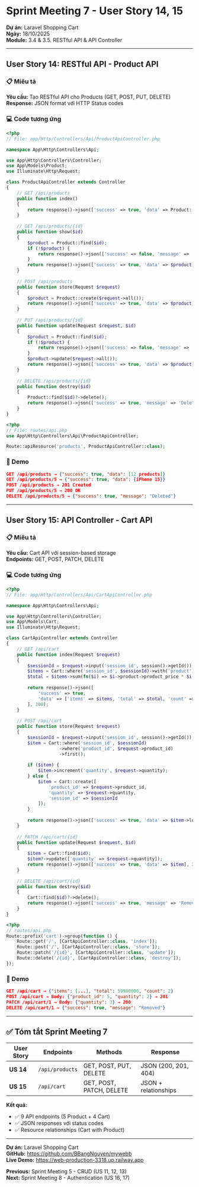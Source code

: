 # Sprint Meeting 7 - User Story 14, 15

**Dự án:** Laravel Shopping Cart  
**Ngày:** 18/10/2025  
**Module:** 3.4 & 3.5. RESTful API & API Controller

---

## User Story 14: RESTful API - Product API

### 📋 Miêu tả

**Yêu cầu:** Tạo RESTful API cho Products (GET, POST, PUT, DELETE)  
**Response:** JSON format với HTTP Status codes

### 💻 Code tương ứng

```php
<?php
// File: app/Http/Controllers/Api/ProductApiController.php

namespace App\Http\Controllers\Api;

use App\Http\Controllers\Controller;
use App\Models\Product;
use Illuminate\Http\Request;

class ProductApiController extends Controller
{
    // GET /api/products
    public function index()
    {
        return response()->json(['success' => true, 'data' => Product::all()], 200);
    }
    
    // GET /api/products/{id}
    public function show($id)
    {
        $product = Product::find($id);
        if (!$product) {
            return response()->json(['success' => false, 'message' => 'Not found'], 404);
        }
        return response()->json(['success' => true, 'data' => $product], 200);
    }
    
    // POST /api/products
    public function store(Request $request)
    {
        $product = Product::create($request->all());
        return response()->json(['success' => true, 'data' => $product], 201);
    }
    
    // PUT /api/products/{id}
    public function update(Request $request, $id)
    {
        $product = Product::find($id);
        if (!$product) {
            return response()->json(['success' => false, 'message' => 'Not found'], 404);
        }
        $product->update($request->all());
        return response()->json(['success' => true, 'data' => $product], 200);
    }
    
    // DELETE /api/products/{id}
    public function destroy($id)
    {
        Product::find($id)?->delete();
        return response()->json(['success' => true, 'message' => 'Deleted'], 200);
    }
}
```

```php
<?php
// File: routes/api.php
use App\Http\Controllers\Api\ProductApiController;

Route::apiResource('products', ProductApiController::class);
```

### 📸 Demo

```json
GET /api/products → {"success": true, "data": [12 products]}
GET /api/products/5 → {"success": true, "data": {iPhone 15}}
POST /api/products → 201 Created
PUT /api/products/5 → 200 OK
DELETE /api/products/5 → {"success": true, "message": "Deleted"}
```

---

## User Story 15: API Controller - Cart API

### 📋 Miêu tả

**Yêu cầu:** Cart API với session-based storage  
**Endpoints:** GET, POST, PATCH, DELETE

### 💻 Code tương ứng

```php
<?php
// File: app/Http/Controllers/Api/CartApiController.php

namespace App\Http\Controllers\Api;

use App\Http\Controllers\Controller;
use App\Models\Cart;
use Illuminate\Http\Request;

class CartApiController extends Controller
{
    // GET /api/cart
    public function index(Request $request)
    {
        $sessionId = $request->input('session_id', session()->getId());
        $items = Cart::where('session_id', $sessionId)->with('product')->get();
        $total = $items->sum(fn($i) => $i->product->product_price * $i->quantity);
        
        return response()->json([
            'success' => true,
            'data' => ['items' => $items, 'total' => $total, 'count' => $items->count()]
        ], 200);
    }
    
    // POST /api/cart
    public function store(Request $request)
    {
        $sessionId = $request->input('session_id', session()->getId());
        $item = Cart::where('session_id', $sessionId)
                    ->where('product_id', $request->product_id)
                    ->first();
        
        if ($item) {
            $item->increment('quantity', $request->quantity);
        } else {
            $item = Cart::create([
                'product_id' => $request->product_id,
                'quantity' => $request->quantity,
                'session_id' => $sessionId
            ]);
        }
        
        return response()->json(['success' => true, 'data' => $item->load('product')], 201);
    }
    
    // PATCH /api/cart/{id}
    public function update(Request $request, $id)
    {
        $item = Cart::find($id);
        $item?->update(['quantity' => $request->quantity]);
        return response()->json(['success' => true, 'data' => $item], 200);
    }
    
    // DELETE /api/cart/{id}
    public function destroy($id)
    {
        Cart::find($id)?->delete();
        return response()->json(['success' => true, 'message' => 'Removed'], 200);
    }
}
```

```php
<?php
// routes/api.php
Route::prefix('cart')->group(function () {
    Route::get('/', [CartApiController::class, 'index']);
    Route::post('/', [CartApiController::class, 'store']);
    Route::patch('/{id}', [CartApiController::class, 'update']);
    Route::delete('/{id}', [CartApiController::class, 'destroy']);
});
```

### 📸 Demo

```json
GET /api/cart → {"items": [...], "total": 59980000, "count": 2}
POST /api/cart → Body: {"product_id": 5, "quantity": 2} → 201
PATCH /api/cart/1 → Body: {"quantity": 3} → 200
DELETE /api/cart/1 → {"success": true, "message": "Removed"}
```

---

## ✅ Tóm tắt Sprint Meeting 7

| User Story | Endpoints | Methods | Response |
|------------|-----------|---------|----------|
| **US 14** | `/api/products` | GET, POST, PUT, DELETE | JSON (200, 201, 404) |
| **US 15** | `/api/cart` | GET, POST, PATCH, DELETE | JSON + relationships |

**Kết quả:**
- ✅ 9 API endpoints (5 Product + 4 Cart)
- ✅ JSON responses với status codes
- ✅ Resource relationships (Cart with Product)

---

**Dự án:** Laravel Shopping Cart  
**GitHub:** https://github.com/BBangNguyen/mywebb  
**Live Demo:** https://web-production-3318.up.railway.app  

**Previous:** Sprint Meeting 5 - CRUD (US 11, 12, 13)  
**Next:** Sprint Meeting 8 - Authentication (US 16, 17)
